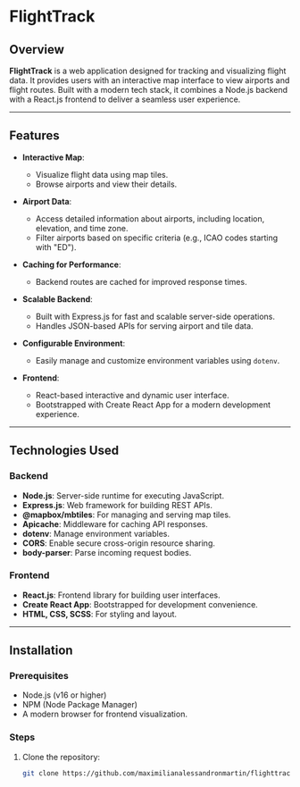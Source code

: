 # FlightTrack

## Overview

**FlightTrack** is a web application designed for tracking and visualizing flight data. It provides users with an interactive map interface to view airports and flight routes. Built with a modern tech stack, it combines a Node.js backend with a React.js frontend to deliver a seamless user experience.

---

## Features

- **Interactive Map**:
  - Visualize flight data using map tiles.
  - Browse airports and view their details.

- **Airport Data**:
  - Access detailed information about airports, including location, elevation, and time zone.
  - Filter airports based on specific criteria (e.g., ICAO codes starting with "ED").

- **Caching for Performance**:
  - Backend routes are cached for improved response times.

- **Scalable Backend**:
  - Built with Express.js for fast and scalable server-side operations.
  - Handles JSON-based APIs for serving airport and tile data.

- **Configurable Environment**:
  - Easily manage and customize environment variables using `dotenv`.

- **Frontend**:
  - React-based interactive and dynamic user interface.
  - Bootstrapped with Create React App for a modern development experience.

---

## Technologies Used

### Backend
- **Node.js**: Server-side runtime for executing JavaScript.
- **Express.js**: Web framework for building REST APIs.
- **@mapbox/mbtiles**: For managing and serving map tiles.
- **Apicache**: Middleware for caching API responses.
- **dotenv**: Manage environment variables.
- **CORS**: Enable secure cross-origin resource sharing.
- **body-parser**: Parse incoming request bodies.

### Frontend
- **React.js**: Frontend library for building user interfaces.
- **Create React App**: Bootstrapped for development convenience.
- **HTML, CSS, SCSS**: For styling and layout.

---

## Installation

### Prerequisites
- Node.js (v16 or higher)
- NPM (Node Package Manager)
- A modern browser for frontend visualization.

### Steps
1. Clone the repository:
   ```bash
   git clone https://github.com/maximilianalessandronmartin/flighttrack.git
